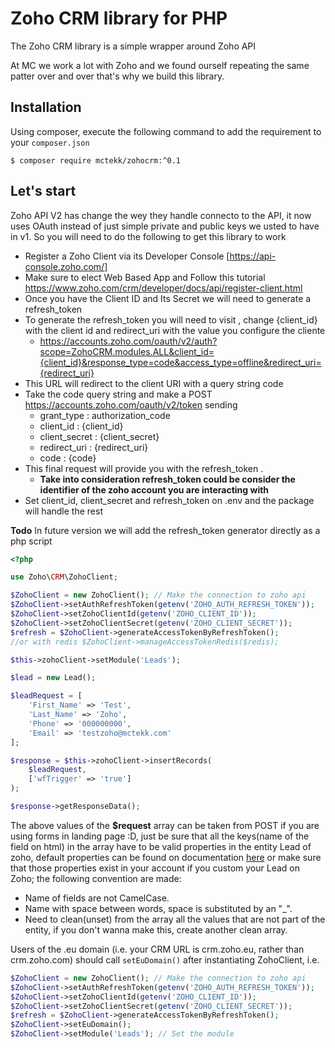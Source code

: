 **Zoho** CRM library for PHP
=============================

The Zoho CRM library is a simple wrapper around Zoho API

At MC we work a lot with Zoho and we found ourself repeating the same patter over and over that's why we build this library.

Installation
------------

Using composer, execute the following command to add the requirement to your `composer.json`

    $ composer require mctekk/zohocrm:^0.1

Let's start
-----------

Zoho API V2 has change the wey they handle connecto to the API,  it now uses OAuth instead of just simple private and public keys we usted to have in v1. So you will need to do the following to get this library to work

- Register a Zoho Client via its Developer Console [https://api-console.zoho.com/]
- Make sure to elect Web Based App and Follow this tutorial https://www.zoho.com/crm/developer/docs/api/register-client.html
- Once you have the Client ID and Its Secret we will need to generate a refresh_token
- To generate the refresh_token you will need to visit , change {client_id} with the client id and redirect_uri with the value you configure the cliente
  - https://accounts.zoho.com/oauth/v2/auth?scope=ZohoCRM.modules.ALL&client_id={client_id}&response_type=code&access_type=offline&redirect_uri={redirect_uri}
- This URL will redirect to the client URI with a query string code 
- Take the code query string and make a POST https://accounts.zoho.com/oauth/v2/token sending 
  - grant_type : authorization_code
  - client_id : {client_id}
  - client_secret : {client_secret}
  - redirect_uri : {redirect_uri}
  - code : {code}
- This final request will provide you with the refresh_token .
  - **Take into consideration refresh_token could be consider the identifier of the zoho account you are interacting with**
- Set client_id, client_secret and refresh_token on .env and the package will handle the rest

**Todo** In future version we will add the refresh_token generator directly as a php script

```php
<?php

use Zoho\CRM\ZohoClient;

$ZohoClient = new ZohoClient(); // Make the connection to zoho api
$ZohoClient->setAuthRefreshToken(getenv('ZOHO_AUTH_REFRESH_TOKEN'));
$ZohoClient->setZohoClientId(getenv('ZOHO_CLIENT_ID'));
$ZohoClient->setZohoClientSecret(getenv('ZOHO_CLIENT_SECRET'));
$refresh = $ZohoClient->generateAccessTokenByRefreshToken();
//or with redis $ZohoClient->manageAccessTokenRedis($redis);

$this->zohoClient->setModule('Leads');

$lead = new Lead();

$leadRequest = [
	'First_Name' => 'Test',
	'Last_Name' => 'Zoho',
	'Phone' => '000000000',
	'Email' => 'testzoho@mctekk.com'
];

$response = $this->zohoClient->insertRecords(
	$leadRequest,
	['wfTrigger' => 'true']
);

$response->getResponseData();

```

The above values of the **$request** array can be taken from POST if you are using forms in landing page :D, just be sure that all the keys(name of the field on html) in the array have to be valid properties in the entity Lead of zoho, default properties can be found on documentation [here](https://www.zoho.com/crm/help/api/modules-fields.html#Leads) or make sure that those properties exist in your account if you custom your Lead on Zoho; the following convention are made:

- Name of fields are not CamelCase.
- Name with space between words, space is substituted by an "_".
- Need to clean(unset) from the array all the values that are not part of the entity, if you don't wanna make this, create another clean array.

Users of the .eu domain (i.e. your CRM URL is crm.zoho.eu, rather than crm.zoho.com) should call `setEuDomain()` after instantiating ZohoClient, i.e.

```php
$ZohoClient = new ZohoClient(); // Make the connection to zoho api
$ZohoClient->setAuthRefreshToken(getenv('ZOHO_AUTH_REFRESH_TOKEN'));
$ZohoClient->setZohoClientId(getenv('ZOHO_CLIENT_ID'));
$ZohoClient->setZohoClientSecret(getenv('ZOHO_CLIENT_SECRET'));
$refresh = $ZohoClient->generateAccessTokenByRefreshToken();
$ZohoClient->setEuDomain();
$ZohoClient->setModule('Leads'); // Set the module
```

